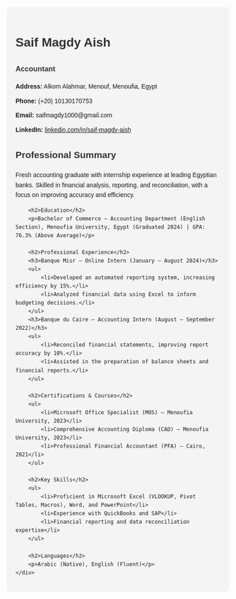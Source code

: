 <!DOCTYPE html>
<html lang="en">
<head>
    <meta charset="UTF-8">
    <meta name="viewport" content="width=device-width, initial-scale=1.0">
    <title>Saif Magdy CV</title>
    <style>
        body {
            font-family: Arial, sans-serif;
            line-height: 1.6;
            margin: 0;
            padding: 0 20px;
        }
        .container {
            max-width: 900px;
            margin: 20px auto;
            background: #f4f4f4;
            padding: 20px;
            border-radius: 10px;
        }
        h1, h2, h3 {
            color: #333;
        }
        .contact-info {
            list-style: none;
            padding: 0;
        }
        .contact-info li {
            margin-bottom: 10px;
        }
    </style>
</head>
<body>
    <div class="container">
        <h1>Saif Magdy Aish</h1>
        <h3>Accountant</h3>
        <ul class="contact-info">
            <li><strong>Address:</strong> Alkom Alahmar, Menouf, Menoufia, Egypt</li>
            <li><strong>Phone:</strong> (+20) 10130170753</li>
            <li><strong>Email:</strong> saifmagdy1000@gmail.com</li>
            <li><strong>LinkedIn:</strong> <a href="https://linkedin.com/in/saif-magdy-aish-5568641ba">linkedin.com/in/saif-magdy-aish</a></li>
        </ul>
        <h2>Professional Summary</h2>
        <p>Fresh accounting graduate with internship experience at leading Egyptian banks. Skilled in financial analysis, reporting, and reconciliation, with a focus on improving accuracy and efficiency.</p>
        
        <h2>Education</h2>
        <p>Bachelor of Commerce – Accounting Department (English Section), Menoufia University, Egypt (Graduated 2024) | GPA: 76.3% (Above Average)</p>
        
        <h2>Professional Experience</h2>
        <h3>Banque Misr – Online Intern (January – August 2024)</h3>
        <ul>
            <li>Developed an automated reporting system, increasing efficiency by 15%.</li>
            <li>Analyzed financial data using Excel to inform budgeting decisions.</li>
        </ul>
        <h3>Banque du Caire – Accounting Intern (August – September 2022)</h3>
        <ul>
            <li>Reconciled financial statements, improving report accuracy by 10%.</li>
            <li>Assisted in the preparation of balance sheets and financial reports.</li>
        </ul>

        <h2>Certifications & Courses</h2>
        <ul>
            <li>Microsoft Office Specialist (MOS) – Menoufia University, 2023</li>
            <li>Comprehensive Accounting Diploma (CAD) – Menoufia University, 2023</li>
            <li>Professional Financial Accountant (PFA) – Cairo, 2021</li>
        </ul>

        <h2>Key Skills</h2>
        <ul>
            <li>Proficient in Microsoft Excel (VLOOKUP, Pivot Tables, Macros), Word, and PowerPoint</li>
            <li>Experience with QuickBooks and SAP</li>
            <li>Financial reporting and data reconciliation expertise</li>
        </ul>

        <h2>Languages</h2>
        <p>Arabic (Native), English (Fluent)</p>
    </div>
</body>
</html>
